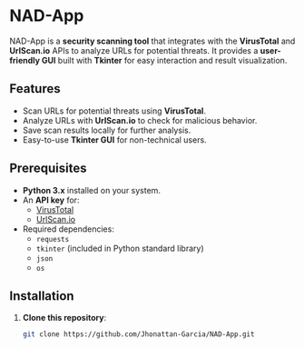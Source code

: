 # NAD-App

NAD-App is a **security scanning tool** that integrates with the **VirusTotal** and **UrlScan.io** APIs to analyze URLs for potential threats. It provides a **user-friendly GUI** built with **Tkinter** for easy interaction and result visualization.

## **Features**
- Scan URLs for potential threats using **VirusTotal**.
- Analyze URLs with **UrlScan.io** to check for malicious behavior.
- Save scan results locally for further analysis.
- Easy-to-use **Tkinter GUI** for non-technical users.

## **Prerequisites**
- **Python 3.x** installed on your system.
- An **API key** for:
  - [VirusTotal](https://www.virustotal.com/)
  - [UrlScan.io](https://urlscan.io/)
- Required dependencies:
  - `requests`
  - `tkinter` (included in Python standard library)
  - `json`
  - `os`

## **Installation**
1. **Clone this repository**:
   ```bash
   git clone https://github.com/Jhonattan-Garcia/NAD-App.git
